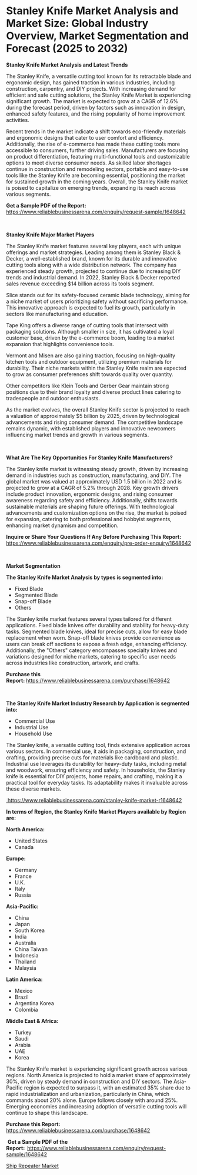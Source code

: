 <p><h1>Stanley Knife Market Analysis and Market Size: Global Industry Overview, Market Segmentation and Forecast (2025 to 2032)</h1></p><p><strong>Stanley Knife Market Analysis and Latest Trends</strong></p>
<p><p>The Stanley Knife, a versatile cutting tool known for its retractable blade and ergonomic design, has gained traction in various industries, including construction, carpentry, and DIY projects. With increasing demand for efficient and safe cutting solutions, the Stanley Knife Market is experiencing significant growth. The market is expected to grow at a CAGR of 12.6% during the forecast period, driven by factors such as innovation in design, enhanced safety features, and the rising popularity of home improvement activities.</p><p>Recent trends in the market indicate a shift towards eco-friendly materials and ergonomic designs that cater to user comfort and efficiency. Additionally, the rise of e-commerce has made these cutting tools more accessible to consumers, further driving sales. Manufacturers are focusing on product differentiation, featuring multi-functional tools and customizable options to meet diverse consumer needs. As skilled labor shortages continue in construction and remodeling sectors, portable and easy-to-use tools like the Stanley Knife are becoming essential, positioning the market for sustained growth in the coming years. Overall, the Stanley Knife market is poised to capitalize on emerging trends, expanding its reach across various segments.</p></p>
<p><strong>Get a Sample PDF of the Report:&nbsp;</strong> <a href="https://www.reliablebusinessarena.com/enquiry/request-sample/1648642?utm_campaign=2868&utm_medium=2&utm_source=Github&utm_content=ia&utm_term=28022025&utm_id=stanley-knife">https://www.reliablebusinessarena.com/enquiry/request-sample/1648642</a></p>
<p>&nbsp;</p>
<p><strong>Stanley Knife Major Market Players</strong></p>
<p><p>The Stanley Knife market features several key players, each with unique offerings and market strategies. Leading among them is Stanley Black & Decker, a well-established brand, known for its durable and innovative cutting tools along with a wide distribution network. The company has experienced steady growth, projected to continue due to increasing DIY trends and industrial demand. In 2022, Stanley Black & Decker reported sales revenue exceeding $14 billion across its tools segment.</p><p>Slice stands out for its safety-focused ceramic blade technology, aiming for a niche market of users prioritizing safety without sacrificing performance. This innovative approach is expected to fuel its growth, particularly in sectors like manufacturing and education.</p><p>Tape King offers a diverse range of cutting tools that intersect with packaging solutions. Although smaller in size, it has cultivated a loyal customer base, driven by the e-commerce boom, leading to a market expansion that highlights convenience tools.</p><p>Vermont and Misen are also gaining traction, focusing on high-quality kitchen tools and outdoor equipment, utilizing premium materials for durability. Their niche markets within the Stanley Knife realm are expected to grow as consumer preferences shift towards quality over quantity.</p><p>Other competitors like Klein Tools and Gerber Gear maintain strong positions due to their brand loyalty and diverse product lines catering to tradespeople and outdoor enthusiasts.</p><p>As the market evolves, the overall Stanley Knife sector is projected to reach a valuation of approximately $5 billion by 2025, driven by technological advancements and rising consumer demand. The competitive landscape remains dynamic, with established players and innovative newcomers influencing market trends and growth in various segments.</p></p>
<p>&nbsp;</p>
<p><strong>What Are The Key Opportunities For Stanley Knife Manufacturers?</strong></p>
<p><p>The Stanley knife market is witnessing steady growth, driven by increasing demand in industries such as construction, manufacturing, and DIY. The global market was valued at approximately USD 1.5 billion in 2022 and is projected to grow at a CAGR of 5.2% through 2028. Key growth drivers include product innovation, ergonomic designs, and rising consumer awareness regarding safety and efficiency. Additionally, shifts towards sustainable materials are shaping future offerings. With technological advancements and customization options on the rise, the market is poised for expansion, catering to both professional and hobbyist segments, enhancing market dynamism and competition.</p></p>
<p><strong>Inquire or Share Your Questions If Any Before Purchasing This Report:</strong> <a href="https://www.reliablebusinessarena.com/enquiry/pre-order-enquiry/1648642?utm_campaign=2868&utm_medium=2&utm_source=Github&utm_content=ia&utm_term=28022025&utm_id=stanley-knife">https://www.reliablebusinessarena.com/enquiry/pre-order-enquiry/1648642</a></p>
<p>&nbsp;</p>
<p><strong>Market Segmentation</strong></p>
<p><strong>The Stanley Knife Market Analysis by types is segmented into:</strong></p>
<p><ul><li>Fixed Blade</li><li>Segmented Blade</li><li>Snap-off Blade</li><li>Others</li></ul></p>
<p><p>The Stanley knife market features several types tailored for different applications. Fixed blade knives offer durability and stability for heavy-duty tasks. Segmented blade knives, ideal for precise cuts, allow for easy blade replacement when worn. Snap-off blade knives provide convenience as users can break off sections to expose a fresh edge, enhancing efficiency. Additionally, the "Others" category encompasses specialty knives and variations designed for niche markets, catering to specific user needs across industries like construction, artwork, and crafts.</p></p>
<p><strong>Purchase this Report:&nbsp;</strong><a href="https://www.reliablebusinessarena.com/purchase/1648642?utm_campaign=2868&utm_medium=2&utm_source=Github&utm_content=ia&utm_term=28022025&utm_id=stanley-knife">https://www.reliablebusinessarena.com/purchase/1648642</a></p>
<p>&nbsp;</p>
<p><strong>The Stanley Knife Market Industry Research by Application is segmented into:</strong></p>
<p><ul><li>Commercial Use</li><li>Industrial Use</li><li>Household Use</li></ul></p>
<p><p>The Stanley knife, a versatile cutting tool, finds extensive application across various sectors. In commercial use, it aids in packaging, construction, and crafting, providing precise cuts for materials like cardboard and plastic. Industrial use leverages its durability for heavy-duty tasks, including metal and woodwork, ensuring efficiency and safety. In households, the Stanley knife is essential for DIY projects, home repairs, and crafting, making it a practical tool for everyday tasks. Its adaptability makes it invaluable across these diverse markets.</p></p>
<p><a href="https://www.reliablebusinessarena.com/stanley-knife-market-r1648642?utm_campaign=2868&utm_medium=2&utm_source=Github&utm_content=ia&utm_term=28022025&utm_id=stanley-knife">&nbsp;https://www.reliablebusinessarena.com/stanley-knife-market-r1648642</a></p>
<p><strong>In terms of Region, the Stanley Knife Market Players available by Region are:</strong></p>
<p>
    <p> <strong> North America: </strong>
        <ul>
            <li>United States</li>
            <li>Canada</li>
        </ul>
        </p> 
    <p> <strong> Europe: </strong>
        <ul>
            <li>Germany</li>
            <li>France</li>
            <li>U.K.</li>
            <li>Italy</li>
            <li>Russia</li>
        </ul>
        </p> 
    <p> <strong> Asia-Pacific: </strong>
        <ul>
            <li>China</li>
            <li>Japan</li>
            <li>South Korea</li>
            <li>India</li>
            <li>Australia</li>
            <li>China Taiwan</li>
            <li>Indonesia</li>
            <li>Thailand</li>
            <li>Malaysia</li>
        </ul>
        </p> 
    <p> <strong> Latin America: </strong>
        <ul>
            <li>Mexico</li>
            <li>Brazil</li>
            <li>Argentina Korea</li>
            <li>Colombia</li>
        </ul>
        </p> 
    <p> <strong> Middle East & Africa: </strong>
        <ul>
            <li>Turkey</li>
            <li>Saudi</li>
            <li>Arabia</li>
            <li>UAE</li>
            <li>Korea</li>
        </ul>
    </p>
    </p>
<p><p>The Stanley Knife market is experiencing significant growth across various regions. North America is projected to hold a market share of approximately 30%, driven by steady demand in construction and DIY sectors. The Asia-Pacific region is expected to surpass it, with an estimated 35% share due to rapid industrialization and urbanization, particularly in China, which commands about 20% alone. Europe follows closely with around 25%. Emerging economies and increasing adoption of versatile cutting tools will continue to shape this landscape.</p></p>
<p><strong>Purchase this Report: </strong><a href="https://www.reliablebusinessarena.com/purchase/1648642?utm_campaign=2868&utm_medium=2&utm_source=Github&utm_content=ia&utm_term=28022025&utm_id=stanley-knife">https://www.reliablebusinessarena.com/purchase/1648642</a></p>
<p>&nbsp;<strong>Get a Sample PDF of the Report:&nbsp;&nbsp;</strong><a href="https://www.reliablebusinessarena.com/enquiry/request-sample/1648642?utm_campaign=2868&utm_medium=2&utm_source=Github&utm_content=ia&utm_term=28022025&utm_id=stanley-knife">https://www.reliablebusinessarena.com/enquiry/request-sample/1648642</a></p>
<p><strong></strong></p>
<p><p><a href="https://github.com/billejuman43/Market-Research-Report-List-1/blob/main/ship-repeater-market.md?utm_campaign=2868&utm_medium=2&utm_source=Github&utm_content=ia&utm_term=28022025&utm_id=stanley-knife">Ship Repeater Market</a></p></p>